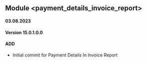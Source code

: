 ## Module <payment_details_invoice_report>

#### 03.08.2023
#### Version 15.0.1.0.0
#### ADD
- Initial commit for Payment Details In Invoice Report
